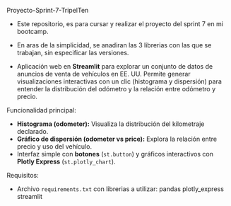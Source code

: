 Proyecto-Sprint-7-TripelTen

* Este repositorio, es para cursar y realizar el proyecto del sprint 7 en mi bootcamp. 

* En aras de la simplicidad, se anadiran las 3 librerias con las que se trabajan, sin especificar las versiones.

* Aplicación web en **Streamlit** para explorar un conjunto de datos de anuncios de venta de vehículos en EE. UU. Permite generar visualizaciones interactivas con un clic (histograma y dispersión) para entender la distribución del odómetro y la relación entre odómetro y precio.

Funcionalidad principal:
- **Histograma (odometer):** Visualiza la distribución del kilometraje declarado.
- **Gráfico de dispersión (odometer vs price):** Explora la relación entre precio y uso del vehículo.
- Interfaz simple con **botones** (`st.button`) y gráficos interactivos con **Plotly Express** (`st.plotly_chart`).

Requisitos:
- Archivo `requirements.txt` con librerias a utilizar:
pandas
plotly_express
streamlit